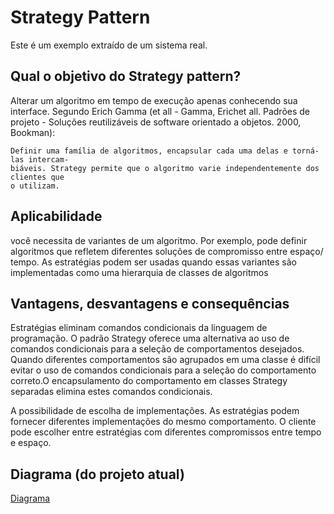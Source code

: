 Strategy Pattern
================

Este é um exemplo extraído de um sistema real. 

Qual o objetivo do Strategy pattern?
------------------------------------

Alterar um algoritmo em tempo de execução apenas conhecendo sua interface. Segundo Erich Gamma (et all - Gamma, Erichet all. Padrões de projeto - Soluções reutilizáveis de software orientado a objetos. 2000, Bookman): 

```
Definir uma família de algoritmos, encapsular cada uma delas e torná-las intercam-
biáveis. Strategy permite que o algoritmo varie independentemente dos clientes que
o utilizam.
```

Aplicabilidade
--------------

você necessita de variantes de um algoritmo. Por exemplo, pode definir
algoritmos que refletem diferentes soluções de compromisso entre espaço/
tempo. As estratégias podem ser usadas quando essas variantes são
implementadas como uma hierarquia de classes de algoritmos

Vantagens, desvantagens e consequências
---------------------------------------

Estratégias eliminam comandos condicionais da linguagem de programação. O
padrão Strategy oferece uma alternativa ao uso de comandos condicionais
para a seleção de comportamentos desejados.
Quando diferentes comportamentos são agrupados em uma classe é difícil evitar o uso de comandos
condicionais para a seleção do comportamento correto.O encapsulamento do comportamento em classes 
Strategy separadas elimina estes comandos condicionais.
                                           
A possibilidade de escolha de implementações. As estratégias podem fornecer
diferentes implementações do mesmo comportamento. O cliente pode escolher 
entre estratégias com diferentes compromissos entre tempo e espaço.

Diagrama (do projeto atual)
--------

[Diagrama](https://github.com/IgorDePaula/StrategyPattern/blob/master/img/diagram.png)